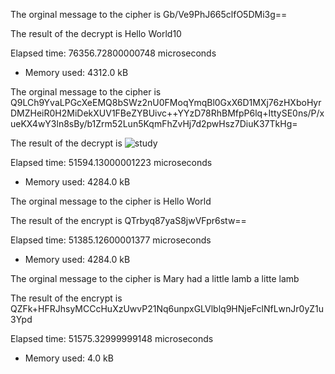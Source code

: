 
The orginal message to the cipher is Gb/Ve9PhJ665clfO5DMi3g==


The result of the decrypt is Hello World10


Elapsed time: 76356.72800000748 microseconds


- Memory used: 4312.0 kB

The orginal message to the cipher is Q9LCh9YvaLPGcXeEMQ8bSWz2nU0FMoqYmqBl0GxX6D1MXj76zHXboHyrDMZHeiR0H2MiDekXUV1FBeZYBUivc++YYzD78RhBMfpP6lq+IttySE0ns/P/xueKX4wY3ln8sBy/b1Zrm52Lun5KqmFhZvHj7d2pwHsz7DiuK37TkHg=


The result of the decrypt is ![study](https://github.com/nogibjj/Jeremy_Tan_IDS706_Week8/assets/36715338/f06daf2a-9b61-43fa-9395-987347310a73)



Elapsed time: 51594.13000001223 microseconds


- Memory used: 4284.0 kB

The orginal message to the cipher is Hello World


The result of the encrypt is QTrbyq87yaS8jwVFpr6stw==


Elapsed time: 51385.12600001377 microseconds


- Memory used: 4284.0 kB

The orginal message to the cipher is Mary had a little lamb a litte lamb


The result of the encrypt is QZFk+HFRJhsyMCCcHuXzUwvP21Nq6unpxGLVlblq9HNjeFclNfLwnJr0yZ1u3Ypd


Elapsed time: 51575.32999999148 microseconds


- Memory used: 4.0 kB
